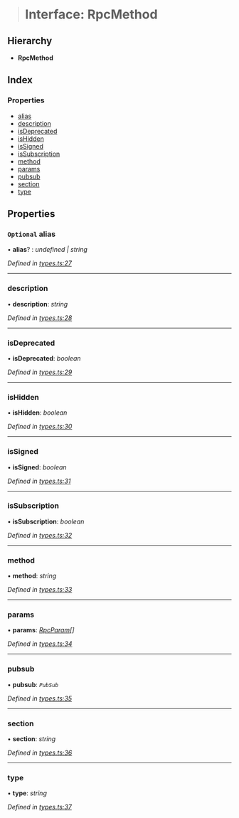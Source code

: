 > # Interface: RpcMethod

## Hierarchy

* **RpcMethod**

## Index

### Properties

* [alias](_types_.rpcmethod.md#optional-alias)
* [description](_types_.rpcmethod.md#description)
* [isDeprecated](_types_.rpcmethod.md#isdeprecated)
* [isHidden](_types_.rpcmethod.md#ishidden)
* [isSigned](_types_.rpcmethod.md#issigned)
* [isSubscription](_types_.rpcmethod.md#issubscription)
* [method](_types_.rpcmethod.md#method)
* [params](_types_.rpcmethod.md#params)
* [pubsub](_types_.rpcmethod.md#pubsub)
* [section](_types_.rpcmethod.md#section)
* [type](_types_.rpcmethod.md#type)

## Properties

### `Optional` alias

• **alias**? : *undefined | string*

*Defined in [types.ts:27](https://github.com/polkadot-js/api/blob/07b89e7/packages/type-jsonrpc/src/types.ts#L27)*

___

###  description

• **description**: *string*

*Defined in [types.ts:28](https://github.com/polkadot-js/api/blob/07b89e7/packages/type-jsonrpc/src/types.ts#L28)*

___

###  isDeprecated

• **isDeprecated**: *boolean*

*Defined in [types.ts:29](https://github.com/polkadot-js/api/blob/07b89e7/packages/type-jsonrpc/src/types.ts#L29)*

___

###  isHidden

• **isHidden**: *boolean*

*Defined in [types.ts:30](https://github.com/polkadot-js/api/blob/07b89e7/packages/type-jsonrpc/src/types.ts#L30)*

___

###  isSigned

• **isSigned**: *boolean*

*Defined in [types.ts:31](https://github.com/polkadot-js/api/blob/07b89e7/packages/type-jsonrpc/src/types.ts#L31)*

___

###  isSubscription

• **isSubscription**: *boolean*

*Defined in [types.ts:32](https://github.com/polkadot-js/api/blob/07b89e7/packages/type-jsonrpc/src/types.ts#L32)*

___

###  method

• **method**: *string*

*Defined in [types.ts:33](https://github.com/polkadot-js/api/blob/07b89e7/packages/type-jsonrpc/src/types.ts#L33)*

___

###  params

• **params**: *[RpcParam](_types_.rpcparam.md)[]*

*Defined in [types.ts:34](https://github.com/polkadot-js/api/blob/07b89e7/packages/type-jsonrpc/src/types.ts#L34)*

___

###  pubsub

• **pubsub**: *`PubSub`*

*Defined in [types.ts:35](https://github.com/polkadot-js/api/blob/07b89e7/packages/type-jsonrpc/src/types.ts#L35)*

___

###  section

• **section**: *string*

*Defined in [types.ts:36](https://github.com/polkadot-js/api/blob/07b89e7/packages/type-jsonrpc/src/types.ts#L36)*

___

###  type

• **type**: *string*

*Defined in [types.ts:37](https://github.com/polkadot-js/api/blob/07b89e7/packages/type-jsonrpc/src/types.ts#L37)*